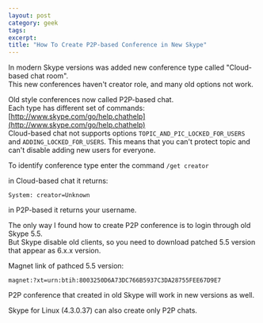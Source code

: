 ```yaml
---
layout: post
category: geek
tags: 
excerpt: 
title: "How To Create P2P-based Conference in New Skype"
---
```


In modern Skype versions was added new conference type called "Cloud-based chat room".  
This new conferences haven't creator role, and many old options not work.  

Old style conferences now called P2P-based chat.  
Each type has different set of commands:  [http://www.skype.com/go/help.chathelp](http://www.skype.com/go/help.chathelp)  
Cloud-based chat not supports options `TOPIC_AND_PIC_LOCKED_FOR_USERS` and `ADDING_LOCKED_FOR_USERS`.
This means that you can't protect topic and can't disable adding new users for everyone.  


To identify conference type enter the command `/get creator`  

in Cloud-based chat it returns:  

`System: creator=Unknown`

in P2P-based it returns your username.

The only way I found how to create P2P conference is to login through old Skype 5.5.  
But Skype disable old clients, so you need to download patched 5.5 version that appear as 6.x.x version.

Magnet link of pathced 5.5 version:

`magnet:?xt=urn:btih:8003250D6A73DC766B5937C3DA28755FEE67D9E7`

P2P conference that created in old Skype will work in new versions as well.

Skype for Linux (4.3.0.37) can also create only P2P chats.